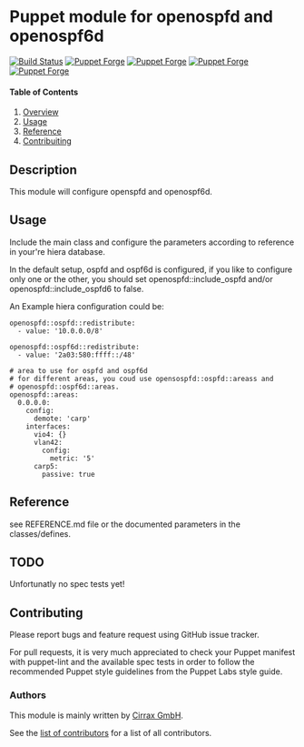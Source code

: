 # Puppet module for openospfd and openospf6d

[![Build Status](https://travis-ci.org/cirrax/puppet-openospfd.svg?branch=master)](https://travis-ci.org/cirrax/puppet-openospfd)
[![Puppet Forge](https://img.shields.io/puppetforge/v/cirrax/openospfd.svg?style=flat-square)](https://forge.puppetlabs.com/cirrax/openospfd)
[![Puppet Forge](https://img.shields.io/puppetforge/dt/cirrax/openospfd.svg?style=flat-square)](https://forge.puppet.com/cirrax/openospfd)
[![Puppet Forge](https://img.shields.io/puppetforge/e/cirrax/openospfd.svg?style=flat-square)](https://forge.puppet.com/cirrax/openospfd)
[![Puppet Forge](https://img.shields.io/puppetforge/f/cirrax/openospfd.svg?style=flat-square)](https://forge.puppet.com/cirrax/openospfd)




#### Table of Contents
1. [Overview](#overview)
1. [Usage](#usage)
1. [Reference](#reference)
1. [Contribuiting](#contributing)


## Description

This module will configure openspfd and openospf6d. 

## Usage

Include the main class and configure the parameters according to reference in your're hiera database.

In the default setup, ospfd and ospf6d is configured, if you like to configure only one or the other, you should set 
openospfd::include\_ospfd and/or openospfd::include\_ospfd6 to false.

An Example hiera configuration could be:

~~~
openospfd::ospfd::redistribute:
  - value: '10.0.0.0/8'

openospfd::ospf6d::redistribute:
  - value: '2a03:580:ffff::/48'

# area to use for ospfd and ospf6d
# for different areas, you coud use opensospfd::ospfd::areass and
# openospfd::ospf6d::areas. 
openospfd::areas:
  0.0.0.0:
    config:
      demote: 'carp'
    interfaces:
      vio4: {}
      vlan42:
        config:
          metric: '5'
      carp5:
        passive: true
~~~

## Reference

see REFERENCE.md file or the documented parameters in the classes/defines.

## TODO
Unfortunatly no spec tests yet!

## Contributing

Please report bugs and feature request using GitHub issue tracker.

For pull requests, it is very much appreciated to check your Puppet manifest with puppet-lint
and the available spec tests  in order to follow the recommended Puppet style guidelines
from the Puppet Labs style guide.

### Authors

This module is mainly written by [Cirrax GmbH](https://cirrax.com).

See the [list of contributors](https://github.com/cirrax/puppet-openospfd/graphs/contributors)
for a list of all contributors.
